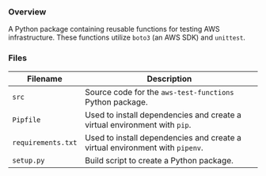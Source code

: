 ### Overview

A Python package containing reusable functions for testing AWS infrastructure.  These functions utilize `boto3` 
(an AWS SDK) and `unittest`.

### Files

| Filename             | Description                                                                                  |
|----------------------|----------------------------------------------------------------------------------------------|
| `src`                | Source code for the `aws-test-functions` Python package.                                     |
| `Pipfile`            | Used to install dependencies and create a virtual environment with `pip`.                    |
| `requirements.txt`   | Used to install dependencies and create a virtual environment with `pipenv`.                 |
| `setup.py`           | Build script to create a Python package.                                                     |